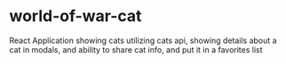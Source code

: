 # world-of-war-cat
React Application showing cats utilizing cats api, showing details about a cat in modals, and ability to share cat info, and put it in a favorites list
